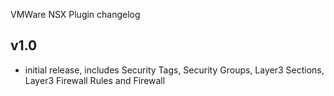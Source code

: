 VMWare NSX Plugin changelog

v1.0
-----
- initial release, includes Security Tags, Security Groups, Layer3 Sections, Layer3 Firewall Rules and Firewall
